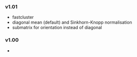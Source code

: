 

### v1.01
- fastcluster
- diagonal mean (default) and Sinkhorn-Knopp normalisation
- submatrix for orientation instead of diagonal

### v1.00
- 